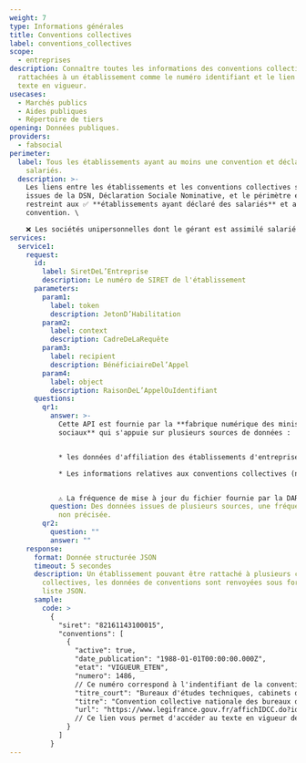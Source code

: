 ```yaml
---
weight: 7
type: Informations générales
title: Conventions collectives
label: conventions_collectives
scope:
  - entreprises
description: Connaître toutes les informations des conventions collectives
  rattachées à un établissement comme le numéro identifiant et le lien vers le
  texte en vigueur.
usecases:
  - Marchés publics
  - Aides publiques
  - Répertoire de tiers
opening: Données publiques.
providers:
  - fabsocial
perimeter:
  label: Tous les établissements ayant au moins une convention et déclaré des
    salariés.
  description: >-
    Les liens entre les établissements et les conventions collectives sont
    issues de la DSN, Déclaration Sociale Nominative, et le périmètre est donc
    restreint aux ✅ **établissements ayant déclaré des salariés** et ayant une
    convention. \

    ❌ Les sociétés unipersonnelles dont le gérant est assimilé salarié ne ressortent au travers de l'API, même si la société en question est rattachée à une convention collective.
services:
  service1:
    request:
      id:
        label: SiretDeL’Entreprise
        description: Le numéro de SIRET de l'établissement
      parameters:
        param1:
          label: token
          description: JetonD’Habilitation
        param2:
          label: context
          description: CadreDeLaRequête
        param3:
          label: recipient
          description: BénéficiaireDel’Appel
        param4:
          label: object
          description: RaisonDeL’AppelOuIdentifiant
      questions:
        qr1:
          answer: >-
            Cette API est fournie par la **fabrique numérique des ministères
            sociaux** qui s'appuie sur plusieurs sources de données : 


            * les données d'affiliation des établissements d'entreprise aux conventions sont **issues de la [DARES](https://dares.travail-emploi.gouv.fr/dares-etudes-et-statistiques/)**, direction d'études et statistiques du Ministère du Travail, publiées sur sur [data.gouv.fr](https://www.data.gouv.fr/fr/datasets/liste-des-conventions-collectives-par-entreprise-siret/) ;

            * Les informations relatives aux conventions collectives (numéro identifiant, titre, lien vers le texte légal, ...) sont issues de la base [KALI](https://www.data.gouv.fr/fr/datasets/kali-conventions-collectives-nationales/) **diffusée par la DILA**, Direction de l'information légale et administrative.


            ⚠️ La fréquence de mise à jour du fichier fournie par la DARES n'est pas précisée.
          question: Des données issues de plusieurs sources, une fréquence de mise à jour
            non précisée.
        qr2:
          question: ""
          answer: ""
    response:
      format: Donnée structurée JSON
      timeout: 5 secondes
      description: Un établissement pouvant être rattaché à plusieurs conventions
        collectives, les données de conventions sont renvoyées sous forme de
        liste JSON.
      sample:
        code: >
          {
            "siret": "82161143100015",
            "conventions": [
              {
                "active": true,
                "date_publication": "1988-01-01T00:00:00.000Z",
                "etat": "VIGUEUR_ETEN",
                "numero": 1486,
                // Ce numéro correspond à l'indentifiant de la convention collective (IDCC).
                "titre_court": "Bureaux d'études techniques, cabinets d'ingénieurs-conseils et sociétés de conseils",
                "titre": "Convention collective nationale des bureaux d'études techniques, des cabinets d'ingénieurs-conseils et des sociétés de conseils du 15 décembre 1987. ",
                "url": "https://www.legifrance.gouv.fr/affichIDCC.do?idConvention=KALICONT000005635173"
                // Ce lien vous permet d'accéder au texte en vigueur de la convention collective sur Legifrance Beta.
              }
            ]
          }
---
```

